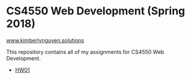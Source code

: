 # CS4550 Web Development (Spring 2018)
www.kimberlynguyen.solutions

This repository contains all of my assignments for CS4550 Web Development.
- [HW01](http://hw01.kimberlynguyen.solutions/)
